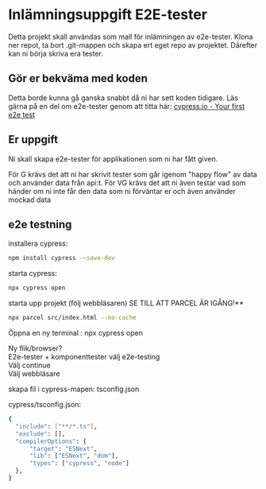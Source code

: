# Inlämningsuppgift E2E-tester

Detta projekt skall användas som mall för inlämningen av e2e-tester. Klona ner repot, ta bort .git-mappen och skapa ert eget repo av projektet. Därefter kan ni börja skriva era tester.

## Gör er bekväma med koden

Detta borde kunna gå ganska snabbt då ni har sett koden tidigare. Läs gärna på en del om e2e-tester genom att titta här: [cypress.io - Your first e2e test](https://docs.cypress.io/guides/end-to-end-testing/writing-your-first-end-to-end-test)

## Er uppgift

Ni skall skapa e2e-tester för applikationen som ni har fått given.

För G krävs det att ni har skrivit tester som går igenom "happy flow" av data och använder data från api:t.
För VG krävs det att ni även testar vad som händer om ni inte får den data som ni förväntar er och även använder mockad data

## e2e testning

installera cypress:
```bash
npm install cypress -—save-dev
```

starta cypress:
```bash
npx cypress open
```
starta upp projekt (följ webbläsaren)
SE TILL ATT PARCEL ÄR IGÅNG!**
```bash
npx parcel src/index.html --no-cache
```

Öppna en ny terminal : 
	npx cypress open

Ny flik/browser?<br>
E2e-tester + komponenttester välj e2e-testing<br>
Välj continue<br>
Välj webbläsare<br>

skapa fil i cypress-mapen:
tsconfig.json


cypress/tsconfig.json:

```bash
{
  "include": ["**/*.ts"],
  "exclude": [],
  "compilerOptions": {
      "target": "ESNext",
      "lib": ["ESNext", "dom"],
      "types": ["cypress", "node"]
  },
}
```
